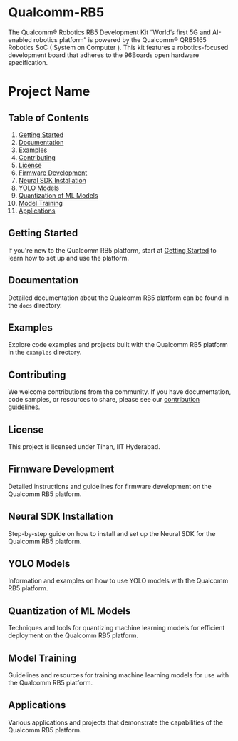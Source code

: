 # Qualcomm-RB5
 The Qualcomm® Robotics RB5 Development Kit “World’s first 5G and AI-enabled robotics platform”  is powered by the Qualcomm® QRB5165 Robotics SoC ( System on Computer ). This kit features a robotics-focused development board that adheres to the 96Boards open hardware specification.
 # Project Name

## Table of Contents

1. [Getting Started](#getting-started)
2. [Documentation](#documentation)
3. [Examples](#examples)
4. [Contributing](#contributing)
5. [License](#license)
6. [Firmware Development](#firmware-development)
7. [Neural SDK Installation](#neural-sdk-installation)
8. [YOLO Models](#yolo-models)
9. [Quantization of ML Models](#quantization-of-ml-models)
10. [Model Training](#model-training)
11. [Applications](#applications)

## Getting Started

If you're new to the Qualcomm RB5 platform, start at [Getting Started](#getting-started) to learn how to set up and use the platform.

## Documentation

Detailed documentation about the Qualcomm RB5 platform can be found in the `docs` directory.

## Examples

Explore code examples and projects built with the Qualcomm RB5 platform in the `examples` directory.

## Contributing

We welcome contributions from the community. If you have documentation, code samples, or resources to share, please see our [contribution guidelines](CONTRIBUTING.md).

## License

This project is licensed under Tihan, IIT Hyderabad.

## Firmware Development

Detailed instructions and guidelines for firmware development on the Qualcomm RB5 platform.

## Neural SDK Installation

Step-by-step guide on how to install and set up the Neural SDK for the Qualcomm RB5 platform.

## YOLO Models

Information and examples on how to use YOLO models with the Qualcomm RB5 platform.

## Quantization of ML Models

Techniques and tools for quantizing machine learning models for efficient deployment on the Qualcomm RB5 platform.

## Model Training

Guidelines and resources for training machine learning models for use with the Qualcomm RB5 platform.

## Applications

Various applications and projects that demonstrate the capabilities of the Qualcomm RB5 platform.

